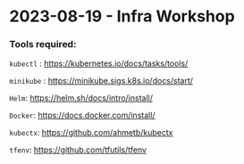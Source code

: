 # 2023-08-19 - Infra Workshop

### Tools required:

`kubectl` : https://kubernetes.io/docs/tasks/tools/

`minikube` : https://minikube.sigs.k8s.io/docs/start/

`Helm`: https://helm.sh/docs/intro/install/

`Docker`: https://docs.docker.com/install/

`kubectx`: https://github.com/ahmetb/kubectx

`tfenv`: https://github.com/tfutils/tfenv
